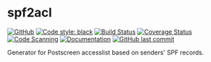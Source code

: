 # spf2acl

[![GitHub](https://img.shields.io/github/license/NimVek/python-spf2acl)](https://github.com/NimVek/python-spf2acl/blob/main/LICENSE)
[![Code style: black](https://img.shields.io/badge/code%20style-black-black)](https://github.com/psf/black)
[![Build Status](https://img.shields.io/github/workflow/status/NimVek/python-spf2acl/Continuous%20Integration)](https://github.com/NimVek/python-spf2acl/actions/workflows/ci.yml)
[![Coverage Status](https://img.shields.io/codecov/c/github/NimVek/python-spf2acl)](https://codecov.io/gh/NimVek/python-spf2acl/)
[![Code Scanning](https://img.shields.io/github/workflow/status/NimVek/python-spf2acl/Code%20Scanning?label=code%20scanning)](https://github.com/NimVek/python-spf2acl/security/code-scanning/)
[![Documentation](https://img.shields.io/badge/docs-passing-brightgreen)](https://NimVek.github.io/python-spf2acl/)
[![GitHub last commit](https://img.shields.io/github/last-commit/NimVek/python-spf2acl)](https://github.com/NimVek/python-spf2acl/commits/main)

Generator for Postscreen accesslist based on senders' SPF records.
